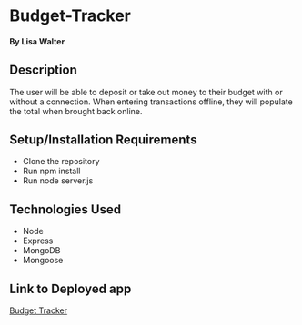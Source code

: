 # Budget-Tracker


#### By Lisa Walter

## Description
The user will be able to deposit or take out money to their budget with or without a connection. When entering transactions offline, they will populate the total when brought back online.



## Setup/Installation Requirements

* Clone the repository
* Run npm install
* Run node server.js



## Technologies Used

* Node
* Express
* MongoDB
* Mongoose

## Link to Deployed app
[Budget Tracker](https://sheltered-caverns-78165.herokuapp.com/)
​